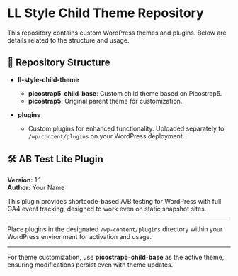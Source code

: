 # LL Style Child Theme Repository

This repository contains custom WordPress themes and plugins. Below are details related to the structure and usage.

## 📁 Repository Structure

- **ll-style-child-theme**
  - **picostrap5-child-base**: Custom child theme based on Picostrap5.
  - **picostrap5**: Original parent theme for customization.

- **plugins**
  - Custom plugins for enhanced functionality. Uploaded separately to `/wp-content/plugins` on your WordPress deployment.

## 🛠 AB Test Lite Plugin

**Version:** 1.1  
**Author:** Your Name

This plugin provides shortcode-based A/B testing for WordPress with full GA4 event tracking, designed to work even on static snapshot sites.

---


Place plugins in the designated `/wp-content/plugins` directory within your WordPress environment for activation and usage.

---

For theme customization, use **picostrap5-child-base** as the active theme, ensuring modifications persist even with theme updates.